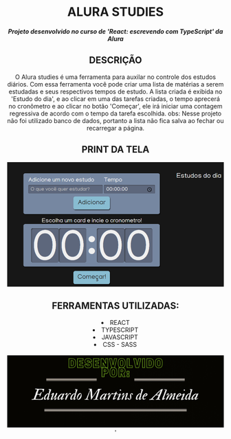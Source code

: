 <div align = center>
    <h1>ALURA STUDIES</h1>
    <h5>
        Projeto desenvolvido no curso de 'React: escrevendo com TypeScript' da Alura
    </h5>
    <h2>DESCRIÇÃO</h2>
    <p>O Alura studies é uma ferramenta para auxilar no controle dos estudos diários. Com essa ferramenta você pode criar uma lista de matérias a serem estudadas e seus respectivos tempos de estudo. A lista criada é exibida no 'Estudo do dia', e ao clicar em uma das tarefas criadas, o tempo aprecerá no cronômetro e ao clicar no botão 'Começar', ele irá iniciar uma contagem regressiva de acordo com o tempo da tarefa escolhida. obs: Nesse projeto não foi utilizado banco de dados, portanto a lista não fica salva ao fechar ou recarregar a página.</p>
    <h2>PRINT DA TELA</h2>
    <img src = './src/assets/img/Screenshot.png'/>
    <h2 > FERRAMENTAS UTILIZADAS:</h2>
    <div>
        <li >REACT</li>
        <li >TYPESCRIPT</li>
        <li >JAVASCRIPT</li>
        <li >CSS - SASS</li>
    </div>
    <br/>
    <img src = './src/assets/img/Desenvolvido.png' />
    ' 

